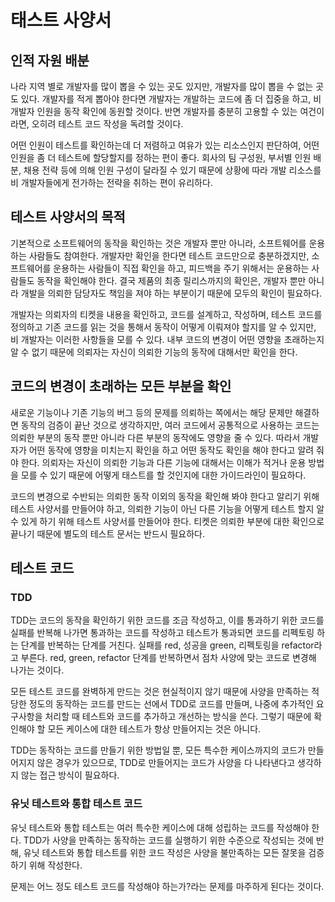 # 태스트 사양서

## 인적 자원 배분

나라 지역 별로 개발자를 많이 뽑을 수 있는 곳도 있지만, 개발자를 많이 뽑을 수 없는 곳도 있다. 개발자를 적게 뽑아야 한다면 개발자는 개발하는 코드에 좀 더 집중을 하고, 비 개발자 인원을 동작 확인에 동원할 것이다. 반면 개발자를 충분히 고용할 수 있는 여건이라면, 오히려 테스트 코드 작성을 독려할 것이다.

어떤 인원이 테스트를 확인하는데 더 저렴하고 여유가 있는 리소스인지 판단하여, 어떤 인원을 좀 더 테스트에 할당할지를 정하는 편이 좋다. 회사의 팀 구성원, 부서별 인원 배분, 채용 전략 등에 의해 인원 구성이 달라질 수 있기 때문에 상황에 따라 개발 리소스를 비 개발자들에게 전가하는 전략을 취하는 편이 유리하다.

## 테스트 사양서의 목적

기본적으로 소프트웨어의 동작을 확인하는 것은 개발자 뿐만 아니라, 소프트웨어를 운용하는 사람들도 참여한다. 개발자만 확인을 한다면 테스트 코드만으로 충분하겠지만, 소프트웨어를 운용하는 사람들이 직접 확인을 하고, 피드백을 주기 위해서는 운용하는 사람들도 동작을 확인해야 한다. 결국 제품의 최종 릴리스까지의 확인은, 개발자 뿐만 아니라 개발을 의뢰한 담당자도 책임을 져야 하는 부분이기 때문에 모두의 확인이 필요하다.

개발자는 의뢰자의 티켓을 내용을 확인하고, 코드를 설계하고, 작성하며, 테스트 코드를 정의하고 기존 코드를 읽는 것을 통해서 동작이 어떻게 이뤄져야 할지를 알 수 있지만, 비 개발자는 이러한 사항들을 모를 수 있다. 내부 코드의 변경이 어떤 영향을 초래하는지 알 수 없기 때문에 의뢰자는 자신이 의뢰한 기능의 동작에 대해서만 확인을 한다.

## 코드의 변경이 초래하는 모든 부분을 확인

새로운 기능이나 기존 기능의 버그 등의 문제를 의뢰하는 쪽에서는 해당 문제만 해결하면 동작의 검증이 끝난 것으로 생각하지만, 여러 코드에서 공통적으로 사용하는 코드는 의뢰한 부분의 동작 뿐만 아니라 다른 부분의 동작에도 영향을 줄 수 있다. 따라서 개발자가 어떤 동작에 영향을 미치는지 확인을 하고 어떤 동작도 확인을 해야 한다고 알려 줘야 한다. 의뢰자는 자신이 의뢰한 기능과 다른 기능에 대해서는 이해가 적거나 운용 방법을 모를 수 있기 때문에 어떻게 태스트를 할 것인지에 대한 가이드라인이 필요하다.

코드의 변경으로 수반되는 의뢰한 동작 이외의 동작을 확인해 봐야 한다고 알리기 위해 테스트 사양서를 만들어야 하고, 의뢰한 기능이 아닌 다른 기능을 어떻게 테스트 할지 알 수 있게 하기 위해 테스트 사양서를 만들어야 한다. 티켓은 의뢰한 부분에 대한 확인으로 끝나기 때문에 별도의 테스트 문서는 반드시 필요하다.

## 테스트 코드

### TDD

TDD는 코드의 동작을 확인하기 위한 코드를 조금 작성하고, 이를 통과하기 위한 코드를 실패를 반복해 나가면 통과하는 코드를 작성하고 테스트가 통과되면 코드를 리펙토링 하는 단계를 반복하는 단계를 거친다. 실패를 red, 성공을 green, 리펙토링을 refactor라고 부른다. red, green, refactor 단계를 반복하면서 점차 사양에 맞는 코드로 변경해 나가는 것이다.

모든 테스트 코드를 완벽하게 만드는 것은 현실적이지 않기 때문에 사양을 만족하는 적당한 정도의 동작하는 코드를 만드는 선에서 TDD로 코드를 만들며, 나중에 추가적인 요구사항을 처리할 때 테스트와 코드를 추가하고 개선하는 방식을 쓴다. 그렇기 때문에 확인해야 할 모든 케이스에 대한 테스트가 항상 만들어지는 것은 아니다.

TDD는 동작하는 코드를 만들기 위한 방법일 뿐, 모든 특수한 케이스까지의 코드가 만들어지지 않은 경우가 있으므로, TDD로 만들어지는 코드가 사양을 다 나타낸다고 생각하지 않는 접근 방식이 필요하다.

### 유닛 테스트와 통합 테스트 코드

유닛 테스트와 통합 테스트는 여러 특수한 케이스에 대해 성립하는 코드를 작성해야 한다. TDD가 사양을 만족하는 동작하는 코드를 실행하기 위한 수준으로 작성되는 것에 반해, 유닛 테스트와 통합 테스트를 위한 코드 작성은 사양을 불만족하는 모든 잘못을 검증하기 위해 작성한다.

문제는 어느 정도 테스트 코드를 작성해야 하는가?라는 문제를 마주하게 된다는 것이다.
